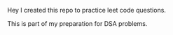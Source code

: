 Hey 
I created this repo to practice leet code questions. 

This is part of my preparation for DSA problems.
